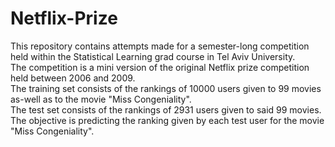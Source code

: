 # Netflix-Prize
This repository contains attempts made for a semester-long competition held within the Statistical Learning grad course in Tel Aviv University.\
The competition is a mini version of the original Netflix prize competition held between 2006 and 2009.\
The training set consists of the rankings of 10000 users given to 99 movies as-well as to the movie "Miss Congeniality".\
The test set consists of the rankings of 2931 users given to said 99 movies.\
The objective is predicting the ranking given by each test user for the movie "Miss Congeniality".
